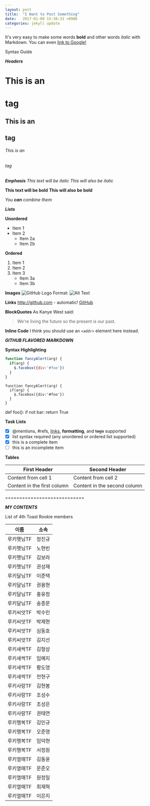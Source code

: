 ```yaml
---
layout: post
title:  "I Want to Post Something"
date:   2017-01-09 15:38:33 +0900
categories: jekyll update
---
```



It's very easy to make some words **bold** and other words *italic* with Markdown. You can even [link to Google!](http://google.com)

Syntax Guide

_**Headers**_
# This is an <h1> tag
## This is an <h2> tag
###### This is an <h6> tag

_**Emphasis**_
*This text will be italic*
_This will also be italic_

**This text will be bold**
__This will also be bold__

_You **can** combine them_

_**Lists**_

**Unordered**
* Item 1
* Item 2
  * Item 2a
  * Item 2b

**Ordered**
1. Item 1
2. Item 2
3. Item 3
   * Item 3a
   * Item 3b

**Images**
![GitHub Logo](/images/logo.png)
Format: ![Alt Text](url)

**Links**
http://github.com - automatic!
[GitHub](http://github.com)

**BlockQuotes**
As Kanye West said:

> We're living the future so
> the present is our past.

**Inline Code**
I think you should use an
`<addr>` element here instead.


_**GITHUB FLAVORED MARKDOWN**_

**Syntax Highlighting**

```javascript
function fancyAlert(arg) {
  if(arg) {
    $.facebox({div:'#foo'})
  }
}
```

    function fancyAlert(arg) {
      if(arg) {
        $.facebox({div:'#foo'})
      }
    }

def foo():
    if not bar:
        return True


**Task Lists**
- [x] @mentions, #refs, [links](), **formatting**, and <del>tags</del> supported
- [x] list syntax required (any unordered or ordered list supported)
- [x] this is a complete item
- [ ] this is an incomplete item

**Tables**

First Header | Second Header
------------ | -------------
Content from cell 1 | Content from cell 2
Content in the first column | Content in the second column


============================

_**MY CONTENTS**_

List of 4th Toast Rookie members

이름  |  소속 
----- | -----
루키햇님TF | 정진규
루키햇님TF | 노현빈
루키햇님TF | 김보라
루키햇님TF | 권성재
루키달님TF | 이준택
루키달님TF | 권용현
루키달님TF | 홍유정
루키달님TF | 송종문
루키씨앗TF | 박수민
루키씨앗TF | 박제현
루키씨앗TF | 심동호
루키씨앗TF | 김지선
루키새싹TF | 김형상
루키새싹TF | 임예지
루키새싹TF | 황도영
루키새싹TF | 전현구
루키사랑TF | 김현봉
루키사랑TF | 조성수
루키사랑TF | 조성은
루키사랑TF | 권태연
루키행복TF | 김민규
루키행복TF | 오준영
루키행복TF | 임덕현
루키행복TF | 서정원
루키열매TF | 김동윤
루키열매TF | 문준오
루키열매TF | 원정일
루키열매TF | 최재혁
루키열매TF | 이은지